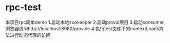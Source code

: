 # rpc-test
本项目rpc简单demo
1.启动本地zookeeper
2.启动provid项目
3.启动consumer,浏览器访问http://localhost:8080/provide
4.执行test文件下的contextLoads方法进行动态代理的访问

